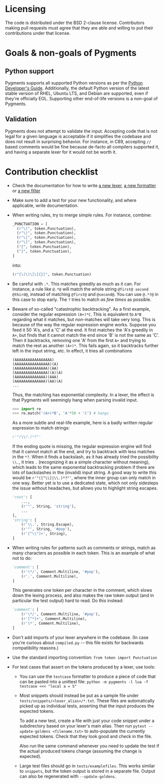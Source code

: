 Licensing
=========

The code is distributed under the BSD 2-clause license. Contributors making pull
requests must agree that they are able and willing to put their contributions
under that license.

Goals & non-goals of Pygments
=============================

Python support
--------------

Pygments supports all supported Python versions as per the [Python Developer's Guide](https://devguide.python.org/versions/). Additionally, the default Python version of the latest stable version of RHEL, Ubuntu LTS, and Debian are supported, even if they're officially EOL. Supporting other end-of-life versions is a non-goal of Pygments.

Validation
----------

Pygments does not attempt to validate the input. Accepting code that is not legal for a given language is acceptable if it simplifies the codebase and does not result in surprising behavior. For instance, in C89, accepting `//` based comments would be fine because de-facto all compilers supported it, and having a separate lexer for it would not be worth it.

Contribution checklist
======================

* Check the documentation for how to write
  [a new lexer](https://pygments.org/docs/lexerdevelopment/),
  [a new formatter](https://pygments.org/docs/formatterdevelopment/) or
  [a new filter](https://pygments.org/docs/filterdevelopment/)

* Make sure to add a test for your new functionality, and where applicable,
  write documentation.

* When writing rules, try to merge simple rules. For instance, combine:

  ```python
  _PUNCTUATION = [
    (r"\(", token.Punctuation),
    (r"\)", token.Punctuation),
    (r"\[", token.Punctuation),
    (r"\]", token.Punctuation),
    ("{", token.Punctuation),
    ("}", token.Punctuation),
  ]
  ```

  into:

  ```python
  (r"[\(\)\[\]{}]", token.Punctuation)
  ```

* Be careful with ``.*``. This matches greedily as much as it can. For instance,
  a rule like ``@.*@`` will match the whole string ``@first@ second @third@``,
  instead of matching ``@first@`` and ``@second@``. You can use ``@.*?@`` in
  this case to stop early. The ``?`` tries to match _as few times_ as possible.

* Beware of so-called "catastrophic backtracking".  As a first example, consider
  the regular expression ``(A+)*C``.  This is equivalent to ``A*B`` regarding
  what it matches, but *non*-matches will take very long.  This is because
  of the way the regular expression engine works.  Suppose you feed it 50
  'A's, and a 'C' at the end.  It first matches the 'A's greedily in ``A+``,
  but finds that it cannot match the end since 'B' is not the same as 'C'.
  Then it backtracks, removing one 'A' from the first ``A+`` and trying to
  match the rest as another ``(A+)*``.  This fails again, so it backtracks
  further left in the input string, etc.  In effect, it tries all combinations

  ```
  (AAAAAAAAAAAAAAAAA)
  (AAAAAAAAAAAAAAAA)(A)
  (AAAAAAAAAAAAAAA)(AA)
  (AAAAAAAAAAAAAAA)(A)(A)
  (AAAAAAAAAAAAAA)(AAA)
  (AAAAAAAAAAAAAA)(AA)(A)
  ...
  ```

  Thus, the matching has exponential complexity.  In a lexer, the
  effect is that Pygments will seemingly hang when parsing invalid
  input.

  ```python
  >>> import re
  >>> re.match('(A+)*B', 'A'*50 + 'C') # hangs
  ```

  As a more subtle and real-life example, here is a badly written
  regular expression to match strings:

  ```python
  r'"(\\?.)*?"'
  ```

  If the ending quote is missing, the regular expression engine will
  find that it cannot match at the end, and try to backtrack with less
  matches in the ``*?``.  When it finds a backslash, as it has already
  tried the possibility ``\\.``, it tries ``.`` (recognizing it as a
  simple character without meaning), which leads to the same
  exponential backtracking problem if there are lots of backslashes in
  the (invalid) input string.  A good way to write this would be
  ``r'"([^\\]|\\.)*?"'``, where the inner group can only match in one
  way.  Better yet is to use a dedicated state, which not only
  sidesteps the issue without headaches, but allows you to highlight
  string escapes.

  ```python
  'root': [
      ...,
      (r'"', String, 'string'),
      ...
  ],
  'string': [
      (r'\\.', String.Escape),
      (r'"', String, '#pop'),
      (r'[^\\"]+', String),
  ]
  ```

* When writing rules for patterns such as comments or strings, match as many
  characters as possible in each token.  This is an example of what not to
  do:

  ```python
  'comment': [
      (r'\*/', Comment.Multiline, '#pop'),
      (r'.', Comment.Multiline),
  ]
  ```

  This generates one token per character in the comment, which slows
  down the lexing process, and also makes the raw token output (and in
  particular the test output) hard to read.  Do this instead:

  ```python
  'comment': [
      (r'\*/', Comment.Multiline, '#pop'),
      (r'[^*]+', Comment.Multiline),
      (r'\*', Comment.Multiline),
  ]
  ```

* Don't add imports of your lexer anywhere in the codebase. (In case you're
  curious about ``compiled.py`` -- this file exists for backwards compatibility
  reasons.)

* Use the standard importing convention: ``from token import Punctuation``

* For test cases that assert on the tokens produced by a lexer, use tools:

  * You can use the ``testcase`` formatter to produce a piece of code that
    can be pasted into a unittest file:
    ``python -m pygments -l lua -f testcase <<< "local a = 5"``

  * Most snippets should instead be put as a sample file under
    ``tests/snippets/<lexer_alias>/*.txt``. These files are automatically
    picked up as individual tests, asserting that the input produces the
    expected tokens.

    To add a new test, create a file with just your code snippet under a
    subdirectory based on your lexer's main alias. Then run
    ``pytest --update-goldens <filename.txt>`` to auto-populate the currently
    expected tokens. Check that they look good and check in the file.

    Also run the same command whenever you need to update the test if the
    actual produced tokens change (assuming the change is expected).

  * Large test files should go in ``tests/examplefiles``.  This works
    similar to ``snippets``, but the token output is stored in a separate
    file.  Output can also be regenerated with ``--update-goldens``.
